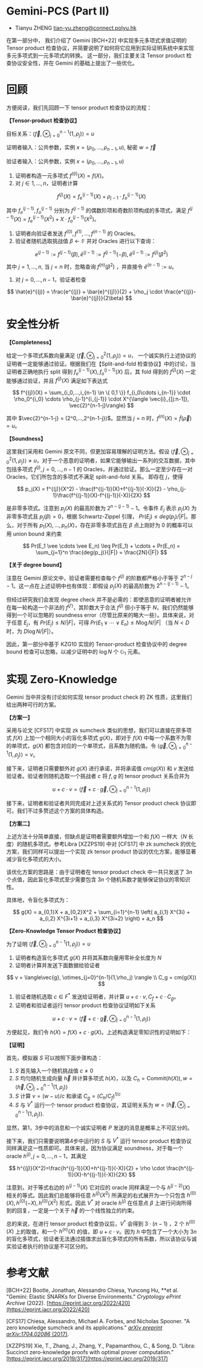 # Gemini-PCS (Part II)

- Tianyu ZHENG <tian-yu.zheng@connect.polyu.hk>

在第一部分中， 我们介绍了 Gemini [BCH+22] 中实现多元多项式求值证明的 Tensor product 检查协议，并简要说明了如何将它应用到实际证明系统中来实现多元多项式到一元多项式的转换。 这一部分，我们主要关注 Tensor product 检查协议安全性，并在 Gemini 的基础上提出了一些优化。

# 回顾

方便阅读，我们先回顾一下 tensor product 检查协议的流程：

**【Tensor-product 检查协议】**

目标关系：$\langle\vec{f}, \otimes_{j=0}^{n-1}(1,\rho_j) \rangle = u$

证明者输入：公共参数，实例 $x = (\rho_0,...,\rho_{n-1}, u)$, 秘密 $w = \vec{f}$

验证者输入：公共参数，实例 $x = (\rho_0,...,\rho_{n-1}, u)$

1. 证明者构造一元多项式 $f^{(0)}(X) = f(X)$。
2. 对 $j \in 1,...,n$，证明者计算

$$
f^{(j)}(X) = f_e^{(j-1)}(X) + \rho_{j-1} \cdot f_o^{(j-1)}(X)
$$

其中 $f_e^{(j-1)}, f_o^{(j-1)}$ 分别为 $f^{(j-1)}$ 的偶数阶项和奇数阶项构成的多项式，满足 $f^{(j-1)}(X) = f_e^{(j-1)}(X^2) + X \cdot f_o^{(j-1)}(X^2)$。

1. 证明者向验证者发送 $f^{(0)},f^{(1)},...,f^{(n-1)}$ 的 Oracles。
2. 验证者随机选取挑战值  $\beta \leftarrow \mathbb{F}$ 并对 Oracles 进行以下查询：

$$
e^{(j-1)}:= f^{(j-1)}(\beta), \bar{e}^{(j-1)} := f^{(j-1)}(-\beta), \hat{e}^{(j-1)} := f^{(j)}(\beta^2)
$$

其中 $j=1,...,n$, 当 $j=n$ 时，忽略查询 $f^{(n)}(\beta^2)$ ，并直接令 $\hat{e}^{(n-1)} := u$。

1. 对 $j = 0,...,n-1$，验证者检查 

$$
\hat{e}^{(j)} = \frac{e^{(j)} + \bar{e}^{(j)}}{2} + \rho_j \cdot \frac{e^{(j)}-\bar{e}^{(j)}}{2\beta}
$$

# 安全性分析

**【Completeness】**

 给定一个多项式系数向量满足  $\langle\vec{f}, \otimes_{j=0}^{2}(1,\rho_j) \rangle = u$， 一个诚实执行上述协议的证明者一定能够通过验证。根据我们在【Split-and-fold 检查协议】中的讨论，当证明者正确地执行 split 得到 $f_e^{(j-1)}(X), f_o^{(j-1)}(X)$ 后，其 fold 得到的 $f^{(j)}(X)$ 一定能够通过验证，并且 $f^{(j)}(X)$ 满足如下表达式

$$
f^{(j)}(X) = \sum_{i_0,...,i_{n-1} \in \{ 0,1 \}} f_{i_0\cdots i_{n-1}} \cdot \rho_0^{i_0} \cdots \rho_{j-1}^{i_{j-1}} \cdot X^{\langle \vec{i}_{[j:n-1]}, \vec{2}^{n-1-j}\rangle}
$$

 其中 $\vec{2}^{n-1-j} = (2^0,...,2^{n-1-j})$。显然当 $j=n$ 时，$f^{(n)}(X) = \tilde{f}(\vec{\rho})= u$。

**【Soundness】**

这里我们采用和 Gemini 原文不同，但更加容易理解的证明方法。假设 $\langle\vec{f}, \otimes_{j=0}^{2}(1,\rho_j) \rangle \neq u$，对于一个恶意的证明者，如果它能够输出一系列的交互数据，其中包括多项式 $f^{(j)}, j=0,...,n-1$ 的 Oracles，并通过验证。那么一定至少存在一对 Oracles，它们所包含的多项式不满足 split-and-fold 关系。 即存在 $j$，使得

$$
p_j(X) = f^{(j)}(X^2) - \frac{f^{(j-1)}(X)+f^{(j-1)}(-X)}{2} - \rho_{j-1}\frac{f^{(j-1)}(X)-f^{(j-1)}(-X)}{2X}
$$

是非零多项式。注意到 $p_j(X)$ 的最高阶数为 $2^{n-(j-1)}-1$。令事件 $E_j$ 表示 $p_j(X)$ 为非零多项式且 $p_j(\beta) = 0$，根据 Schwartz-Zippel 引理， $Pr(E_j) \leq deg(p_j)/|F|$。那么，对于所有 $p_1(X),...,p_{n}(X)$，存在非零多项式且在 $\beta$ 点上刚好为 0 的概率可以用 union bound 来约束

$$
Pr(E_1 \vee \cdots \vee E_n) \leq Pr(E_1) + \cdots + Pr(E_n) = \sum_{j=1}^n \frac{deg(p_j)}{|F|} = \frac{2N}{|F|}
$$

**【关于 degree bound】**

注意在 Gemini 原论文中，验证者需要检查每个 $f^{(j)}$ 的阶数都严格小于等于 $2^{n-j}-1$。这一点在上述证明中也有体现：即假设 $p_j(X)$ 的最高阶数为 $2^{n-(j-1)}-1$。

但经过研究我们会发现 degree check 并不是必需的：即使恶意的证明者被允许在每一轮构造一个非法的 $f^{(j')}$，其阶数大于合法 $f^{(j)}$ 但小于等于 $N$，我们仍然能够得到一个可以忽略的 soundness error（尽管比原来的略大一些）。具体来说，对于任意 $E_j$，有 $Pr(E_j) \leq N/|F|$，可得 $Pr(E_1 \vee \cdots \vee E_n) \leq N \log N/|F|$ （当 $N < D$ 时，为 $D \log N / |F|$）。

因此，第一部分中基于 KZG10 实现的 Tensor-product 检查协议中的 degree bound 检查可以忽略，以减少证明中的 $\log N$ 个 $\mathbb{G}_1$ 元素。 

# 实现 Zero-Knowledge

Gemini 当中并没有讨论如何实现 tensor product check 的 ZK 性质，这里我们给出两种可行的方案。

**【方案一】**

采用与论文 [CFS17] 中实现 zk sumcheck 类似的思想，我们可以直接在原多项式 $f(X)$ 上加一个相同大小的盲化多项式 $g(X)$，即对于 $f(X)$ 中每一个系数不为零的单项式，$g(X)$ 都包含对应的一个单项式，且系数为随机值。令 $\langle\vec{g}, \otimes_{j=0}^{n-1}(1,\rho_j) \rangle = v$。

接下来，证明者只需要额外对 $g(X)$ 进行承诺，并将承诺值 $cm(g(X))$ 和 $v$ 发送给验证者。验证者则随机选取一个挑战者 $c$ 将 $f,g$ 的 tensor product 关系合并为

$$
u+c\cdot v = \langle\vec{f}+c\cdot \vec{g}, \otimes_{j=0}^{n-1}(1,\rho_j) \rangle
$$

接下来，证明者和验证者共同完成对上述关系式的 Tensor product check 协议即可。我们不过多赘述这个方案的具体构造。

**【方案二】**

上述方法十分简单直接，但缺点是证明者需要额外增加一个和 $f(X)$ 一样大（$N$ 长度）的随机多项式。参考Libra [XZZPS19] 中对 [CFS17] 中 zk sumcheck 的优化方案，我们同样可以提出一个实现 zk tensor product 协议的优化方案，能够显著减少盲化多项式的大小。

该优化方案的思路是：由于证明者在 tensor product check 中一共只发送了 $3n$ 个点值，因此盲化多项式至少需要包含 $3n$ 个随机系数才能够保证协议的零知识性。

具体地，令盲化多项式为：

$$
g(X) = a_{0,1}X + a_{0,2}X^2 + \sum_{i=1}^{n-1} \left( a_{i,1} X^{3i} + a_{i,2} X^{3i+1} + a_{i,3} X^{3i+2} \right) + a_n
$$

**【Zero-Knowledge Tensor Product 检查协议】**  

为了证明 $\langle\vec{f}, \otimes_{j=0}^{n-1}(1,\rho_j) \rangle = u$

1. 证明者构造盲化多项式 $g(X)$  并将其系数向量用零补全长度为 $N$
2. 证明者计算并发送下面数据给验证者

$$
v = \langle\vec{g}, \otimes_{j=0}^{n-1}(1,\rho_j) \rangle \\ C_g = cm(g(X))
$$

1. 验证者随机选取 $c \in F^*$ 发送给证明者，并计算 $u + c\cdot v, C_f + c\cdot C_g$。
2. 证明者和验证者运行 tensor product 检查协议证明如下关系

$$
u+c\cdot v = \langle\vec{f}+c\cdot \vec{g}, \otimes_{j=0}^{n-1}(1,\rho_j) \rangle
$$

方便起见，我们令 $h(X) = f(X) + c\cdot g(X)$。上述构造满足零知识性的证明如下：

**【证明】**

首先，模拟器 $S$ 可以按照下面步骤构造：

1. $S$ 首先输入一个随机挑战值 $c \neq 0$
2. $S$ 均匀随机生成向量 $\vec{h}$ 并计算多项式 $h(X)$，以及 $C_h = \mathsf{Commit}(h(X)), w = \langle\vec{h}, \otimes_{j=0}^{n-1}(1,\rho_j) \rangle$
3. $S$ 计算 $v = (w-u)/c$ 和承诺 $C_g = (C_h/C_f)^{1/c}$ 
4. $S$ 与 $V^*$ 运行一个 tensor product 检查协议，其证明关系为 $w = \langle\vec{h}, \otimes_{j=0}^{n-1}(1,\rho_j) \rangle$.

显然，第1，3步中的消息和一个诚实证明者 $P$ 发送的消息是概率上不可区分的。

接下来，我们只需要说明第4步中运行的 $S$ 与 $V^*$ 运行 tensor product 检查协议同样满足这一性质即可。具体来说，因为协议满足 soundness，对于每一个 oracle $h^{(j)}, j=0,...,n-1$，其满足

$$
h^{(j)}(X^2)=\frac{h^{(j-1)}(X)+h^{(j-1)}(-X)}{2} + \rho \cdot \frac{h^{(j-1)}(X)-h^{(j-1)}(-X)}{2X}
$$

注意到，对于等式右边的 $h^{(j-1)}(X)$ 它对应的 oracle 同样满足一个与 $h^{(j-2)}(X)$ 相关的等式。因此我们总能够将任意 $h^{(j)}(X^2)$ 所满足的右式展开为一个只包含 $h^{(0)}(X), h^{(0)}(-X), h^{(0)}(X^2)$ 形式。因此 $V^*$ 对 oracle $h^{(j)}$ 在任意点 $\beta$ 上进行问询所得到的回复，一定是一个关于 $\vec{h}$ 的一个线性独立的约束。

总的来说，在进行 tensor product 检查协议后，$V^*$ 会得到 $3\cdot (n-1)$ ，$2$ 个 $h^{(0)}(X)$ 上的取值，和一个 $h^{(n)}(X)$ 的值，即 $u+c\cdot v$。因为 $h$ 中包含了一个大小为 $3n$ 的盲化多项式，验证者无法通过插值求出盲化多项式的所有系数，所以该协议与诚实验证者执行的协议是不可区分的。 

# 参考文献
[BCH+22] Bootle, Jonathan, Alessandro Chiesa, Yuncong Hu, **et al. "Gemini: Elastic SNARKs for Diverse Environments." *Cryptology ePrint Archive* (2022). [https://eprint.iacr.org/2022/420](https://eprint.iacr.org/2022/420)

[CFS17] Chiesa, Alessandro, Michael A. Forbes, and Nicholas Spooner. "A zero knowledge sumcheck and its applications." [*arXiv preprint arXiv:1704.02086* (2017)](https://eprint.iacr.org/2017/305).

[XZZPS19] Xie, T., Zhang, J., Zhang, Y., Papamanthou, C., & Song, D. “Libra: Succinct zero-knowledge proofs with optimal prover computation.” [https://eprint.iacr.org/2019/317](https://eprint.iacr.org/2019/317)